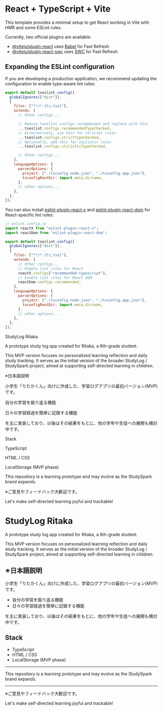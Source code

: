# React + TypeScript + Vite

This template provides a minimal setup to get React working in Vite with HMR and some ESLint rules.

Currently, two official plugins are available:

- [@vitejs/plugin-react](https://github.com/vitejs/vite-plugin-react/blob/main/packages/plugin-react) uses [Babel](https://babeljs.io/) for Fast Refresh
- [@vitejs/plugin-react-swc](https://github.com/vitejs/vite-plugin-react/blob/main/packages/plugin-react-swc) uses [SWC](https://swc.rs/) for Fast Refresh

## Expanding the ESLint configuration

If you are developing a production application, we recommend updating the configuration to enable type-aware lint rules:

```js
export default tseslint.config([
  globalIgnores(["dist"]),
  {
    files: ["**/*.{ts,tsx}"],
    extends: [
      // Other configs...

      // Remove tseslint.configs.recommended and replace with this
      ...tseslint.configs.recommendedTypeChecked,
      // Alternatively, use this for stricter rules
      ...tseslint.configs.strictTypeChecked,
      // Optionally, add this for stylistic rules
      ...tseslint.configs.stylisticTypeChecked,

      // Other configs...
    ],
    languageOptions: {
      parserOptions: {
        project: ["./tsconfig.node.json", "./tsconfig.app.json"],
        tsconfigRootDir: import.meta.dirname,
      },
      // other options...
    },
  },
]);
```

You can also install [eslint-plugin-react-x](https://github.com/Rel1cx/eslint-react/tree/main/packages/plugins/eslint-plugin-react-x) and [eslint-plugin-react-dom](https://github.com/Rel1cx/eslint-react/tree/main/packages/plugins/eslint-plugin-react-dom) for React-specific lint rules:

```js
// eslint.config.js
import reactX from "eslint-plugin-react-x";
import reactDom from "eslint-plugin-react-dom";

export default tseslint.config([
  globalIgnores(["dist"]),
  {
    files: ["**/*.{ts,tsx}"],
    extends: [
      // Other configs...
      // Enable lint rules for React
      reactX.configs["recommended-typescript"],
      // Enable lint rules for React DOM
      reactDom.configs.recommended,
    ],
    languageOptions: {
      parserOptions: {
        project: ["./tsconfig.node.json", "./tsconfig.app.json"],
        tsconfigRootDir: import.meta.dirname,
      },
      // other options...
    },
  },
]);
```

StudyLog Ritaka

A prototype study log app created for Ritaka, a 6th-grade student.

This MVP version focuses on personalized learning reflection and daily study tracking. It serves as the initial version of the broader StudyLog / StudySpark project, aimed at supporting self-directed learning in children.

※日本語説明

小学生「りたかくん」向けに作成した、学習ログアプリの最初バージョン(MVP)です。

自分の学習を振り返る機能

日々の学習経過を簡単に記録する機能

を主に実装しており、以後はその結果をもとに、他の学年や生徒への展開も検討中です。

Stack

TypeScript

HTML / CSS

LocalStorage (MVP phase)

This repository is a learning prototype and may evolve as the StudySpark brand expands.

※ご意見やフィードバック大歓迎です。

Let's make self-directed learning joyful and trackable!

# StudyLog Ritaka

A prototype study log app created for Ritaka, a 6th-grade student.

This MVP version focuses on personalized learning reflection and daily study tracking. It serves as the initial version of the broader StudyLog / StudySpark project, aimed at supporting self-directed learning in children.

## ※日本語説明

小学生「りたかくん」向けに作成した、学習ログアプリの最初バージョン(MVP)です。

- 自分の学習を振り返る機能
- 日々の学習経過を簡単に記録する機能

を主に実装しており、以後はその結果をもとに、他の学年や生徒への展開も検討中です。

## Stack

- TypeScript
- HTML / CSS
- LocalStorage (MVP phase)

---

This repository is a learning prototype and may evolve as the StudySpark brand expands.

---

※ご意見やフィードバック大歓迎です。

Let's make self-directed learning joyful and trackable!
